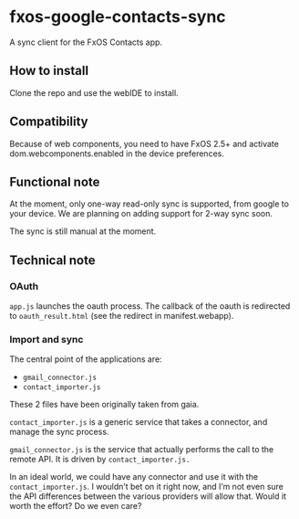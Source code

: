 # fxos-google-contacts-sync

A sync client for the FxOS Contacts app.

## How to install

Clone the repo and use the webIDE to install.

## Compatibility

Because of web components, you need to have FxOS 2.5+ and activate
dom.webcomponents.enabled in the device preferences.

## Functional note

At the moment, only one-way read-only sync is supported, from google to your
device. We are planning on adding support for 2-way sync soon.

The sync is still manual at the moment.


## Technical note

### OAuth

`app.js` launches the oauth process. The callback of the oauth is redirected to
`oauth_result.html` (see the redirect in manifest.webapp).

### Import and sync

The central point of the applications are:
- `gmail_connector.js`
- `contact_importer.js`

These 2 files have been originally taken from gaia.

`contact_importer.js` is a generic service that takes a connector, and manage the
sync process.

`gmail_connector.js` is the service that actually performs the call to the
remote API. It is driven by `contact_importer.js.`

In an ideal world, we could have any connector and use it with the
`contact_importer.js`. I wouldn’t bet on it right now, and I’m not even sure the
API differences between the various providers will allow that. Would it worth
the effort? Do we even care?
